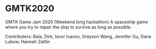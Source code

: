 # GMTK2020
GMTK Game Jam 2020 (Weekend long hackathon)
A spaceship game where you try to repair the ship to survive as long as possible.

Contributers:
Bala,
Dirk,
Iavor Ivanov,
Greyson Wang,
Jennifer Gu,
Dana Lubow,
Hannah Zaitlin
